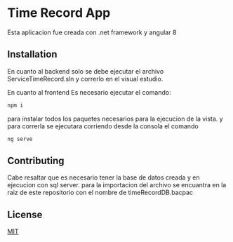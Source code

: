 # Time Record App

Esta aplicacion fue creada con .net framework y angular 8

## Installation

En cuanto al backend solo se debe ejecutar el archivo ServiceTimeRecord.sln y correrlo en el visual estudio.

En cuanto al frontend Es necesario ejecutar el comando:

```python
npm i
```
para instalar todos los paquetes necesarios para la ejecucion de la vista.
y para correrla se ejecutara corriendo desde la consola el comando

```python
ng serve
```

## Contributing
Cabe resaltar que es necesario tener la base de datos creada y en ejecucion con sql server. para la importacion del archivo se encuantra en la raiz de este repositorio con el nombre de timeRecordDB.bacpac

## License
[MIT](https://choosealicense.com/licenses/mit/)
